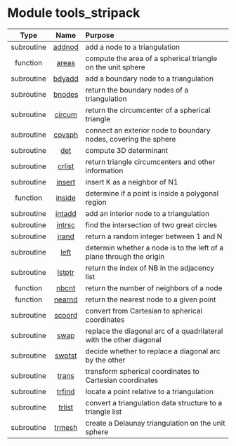 # Module tools_stripack

| Type | Name | Purpose |
| :--: | :--: | :---------- |
| subroutine | [addnod](https://github.com/benjaminmenetrier/bump/tree/master/src/tools_stripack.F90#L27) | add a node to a triangulation |
| function | [areas](https://github.com/benjaminmenetrier/bump/tree/master/src/tools_stripack.F90#L296) | compute the area of a spherical triangle on the unit sphere |
| subroutine | [bdyadd](https://github.com/benjaminmenetrier/bump/tree/master/src/tools_stripack.F90#L441) | add a boundary node to a triangulation |
| subroutine | [bnodes](https://github.com/benjaminmenetrier/bump/tree/master/src/tools_stripack.F90#L583) | return the boundary nodes of a triangulation |
| subroutine | [circum](https://github.com/benjaminmenetrier/bump/tree/master/src/tools_stripack.F90#L719) | return the circumcenter of a spherical triangle |
| subroutine | [covsph](https://github.com/benjaminmenetrier/bump/tree/master/src/tools_stripack.F90#L806) | connect an exterior node to boundary nodes, covering the sphere |
| subroutine | [det](https://github.com/benjaminmenetrier/bump/tree/master/src/tools_stripack.F90#L918) | compute 3D determinant |
| subroutine | [crlist](https://github.com/benjaminmenetrier/bump/tree/master/src/tools_stripack.F90#L955) | return triangle circumcenters and other information |
| subroutine | [insert](https://github.com/benjaminmenetrier/bump/tree/master/src/tools_stripack.F90#L1595) | insert K as a neighbor of N1 |
| function | [inside](https://github.com/benjaminmenetrier/bump/tree/master/src/tools_stripack.F90#L1654) | determine if a point is inside a polygonal region |
| subroutine | [intadd](https://github.com/benjaminmenetrier/bump/tree/master/src/tools_stripack.F90#L2017) | add an interior node to a triangulation |
| subroutine | [intrsc](https://github.com/benjaminmenetrier/bump/tree/master/src/tools_stripack.F90#L2119) | find the intersection of two great circles |
| subroutine | [jrand](https://github.com/benjaminmenetrier/bump/tree/master/src/tools_stripack.F90#L2227) | return a random integer between 1 and N |
| subroutine | [left](https://github.com/benjaminmenetrier/bump/tree/master/src/tools_stripack.F90#L2293) | determin whether a node is to the left of a plane through the origin |
| subroutine | [lstptr](https://github.com/benjaminmenetrier/bump/tree/master/src/tools_stripack.F90#L2356) | return the index of NB in the adjacency list |
| function | [nbcnt](https://github.com/benjaminmenetrier/bump/tree/master/src/tools_stripack.F90#L2437) | return the number of neighbors of a node |
| function | [nearnd](https://github.com/benjaminmenetrier/bump/tree/master/src/tools_stripack.F90#L2513) | return the nearest node to a given point |
| subroutine | [scoord](https://github.com/benjaminmenetrier/bump/tree/master/src/tools_stripack.F90#L2837) | convert from Cartesian to spherical coordinates |
| subroutine | [swap](https://github.com/benjaminmenetrier/bump/tree/master/src/tools_stripack.F90#L2902) | replace the diagonal arc of a quadrilateral with the other diagonal |
| subroutine | [swptst](https://github.com/benjaminmenetrier/bump/tree/master/src/tools_stripack.F90#L3019) | decide whether to replace a diagonal arc by the other |
| subroutine | [trans](https://github.com/benjaminmenetrier/bump/tree/master/src/tools_stripack.F90#L3119) | transform spherical coordinates to Cartesian coordinates |
| subroutine | [trfind](https://github.com/benjaminmenetrier/bump/tree/master/src/tools_stripack.F90#L3205) | locate a point relative to a triangulation |
| subroutine | [trlist](https://github.com/benjaminmenetrier/bump/tree/master/src/tools_stripack.F90#L3719) | convert a triangulation data structure to a triangle list |
| subroutine | [trmesh](https://github.com/benjaminmenetrier/bump/tree/master/src/tools_stripack.F90#L4019) | create a Delaunay triangulation on the unit sphere |
